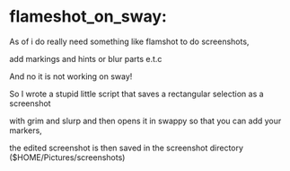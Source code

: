 # flameshot_on_sway:
As of i do really need something like flamshot to do screenshots,

add markings and hints or blur parts e.t.c

And no it is not working on sway!


So I wrote a stupid little script that saves a rectangular selection as a screenshot 

with grim and slurp and then opens it in swappy so that you can add your markers, 

the edited screenshot is then saved in the screenshot directory ($HOME/Pictures/screenshots)

